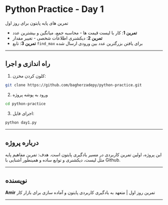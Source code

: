 # Python Practice - Day 1

تمرین های پایه پایتون برای روز اول
- **تمرین 1**: کار با لیست قیمت ها - محاسبه جمع، میانگین و بیشترین عدد
- **تمرین 2**: دیکشنری اطلاعات شخصی - تغییر مقدار 
- **تمرین 3**: تابع `find_max` برای یافتن بزرگترین عدد بین ورودی ارسال شده

---

## راه اندازی و اجرا

1. کلون کردن مخزن:
```bash
git clone https://github.com/bagherzadepy/python-practice.git
```
2. ورود به پوشه پروژه
```bash
cd python-practice
```
3. اجرای فایل:
```bash
python day1.py
```

---

## درباره پروژه

این پروژه، اولین تمرین کاربردی در مسیر یادگیری پایتون است.
هدف: تمرین مفاهیم پایه مثل لیست، دیکشنری و توابع ساده و همینطور آشنایی با Github.

---

## نویسنده
**Amir**
تمرین روز اول | متعهد به یادگیری کاربردی پایتون و آماده سازی برای بازار کار

---

